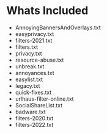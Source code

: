 # Whats Included
- AnnoyingBannersAndOverlays.txt
- easyprivacy.txt
- filters-2021.txt
- filters.txt
- privacy.txt
- resource-abuse.txt
- unbreak.txt
- annoyances.txt
- easylist.txt
- legacy.txt
- quick-fixes.txt
- urlhaus-filter-online.txt
- SocialShareList.txt
- badware.txt
- filters-2020.txt
- filters-2022.txt